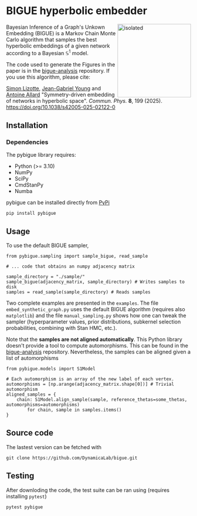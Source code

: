# BIGUE hyperbolic embedder

<img src="https://raw.githubusercontent.com/DynamicaLab/bigue/refs/heads/main/logo.png" style="float: right;" alt="isolated" width="200"/>

Bayesian Inference of a Graph's Unkown Embedding (BIGUE) is a Markov Chain Monte Carlo algorithm that samples the best hyperbolic embeddings of a given network according to a Bayesian $\mathbb{S}^1$ model.

The code used to generate the Figures in the paper is in the [bigue-analysis] repository.
If you use this algorithm, please cite:

[Simon Lizotte](https://siliz4.github.io), [Jean-Gabriel Young](https://jgyoung.ca) and [Antoine Allard](https://antoineallard.github.io)
"Symmetry-driven embedding of networks in hyperbolic space". _Commun. Phys._ __8__, 199 (2025).
https://doi.org/10.1038/s42005-025-02122-0

## Installation

### Dependencies

The pybigue library requires:

- Python (>= 3.10)
- NumPy
- SciPy
- CmdStanPy
- Numba


pybigue can be installed directly from [PyPi](https://pypi.org/)
```
pip install pybigue
```

## Usage

To use the default BIGUE sampler,
```{python}
from pybigue.sampling import sample_bigue, read_sample

# ... code that obtains an numpy adjacency matrix

sample_directory = "./sample/"
sample_bigue(adjacency_matrix, sample_directory) # Writes samples to disk
samples = read_sample(sample_directory) # Reads samples
```

Two complete examples are presented in the `examples`. The file `embed_synthetic_graph.py` uses the default BIGUE algorithm (requires also `matplotlib`) and the file `manual_sampling.py` shows how one can tweak the sampler (hyperparameter values, prior distributions, subkernel selection probabilities, combining with Stan HMC, etc.).

Note that the __samples are not aligned automatically__. This Python library doesn't provide a tool to compute automorphisms. This can be found in the [bigue-analysis] repository.
Nevertheless, the samples can be aligned given a list of automorphisms

```{python}
from pybigue.models import S1Model

# Each automorphism is an array of the new label of each vertex.
automorphisms = [np.arange(adjacency_matrix.shape[0])] # Trivial automorphism
aligned_samples = {
    chain: S1Model.align_sample(sample, reference_thetas=some_thetas, automorphisms=automorphisms)
        for chain, sample in samples.items()
}
```


## Source code

The lastest version can be fetched with
```
git clone https://github.com/DynamicaLab/bigue.git
```

## Testing

After downloding the code, the test suite can be ran using (requires installing `pytest`)
```{python}
pytest pybigue
```

[bigue-analysis]: https://github.com/DynamicaLab/bigue-analysis
